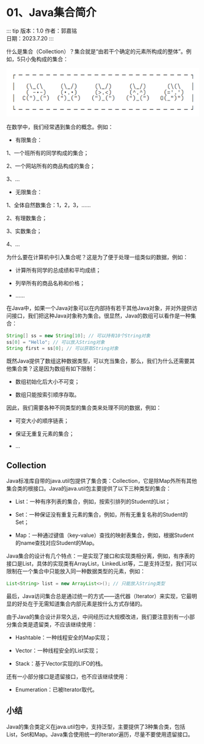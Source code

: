 # 01、Java集合简介

::: tip 版本：1.0
作者：郭嘉铭
</br>
日期：2023.7.20
:::

什么是集合（Collection）？集合就是“由若干个确定的元素所构成的整体”。例如，5只小兔构成的集合：

![100101.png](images/java/10/100101.png)

在数学中，我们经常遇到集合的概念。例如：

+ 有限集合：

1、一个班所有的同学构成的集合；

2、一个网站所有的商品构成的集合；

3、...

+ 无限集合：

1、全体自然数集合：1，2，3，……

2、有理数集合；

3、实数集合；

4、...

为什么要在计算机中引入集合呢？这是为了便于处理一组类似的数据，例如：

+ 计算所有同学的总成绩和平均成绩；

+ 列举所有的商品名称和价格；

+ ……

在Java中，如果一个Java对象可以在内部持有若干其他Java对象，并对外提供访问接口，我们把这种Java对象称为集合。很显然，Java的数组可以看作是一种集合：

```java
String[] ss = new String[10]; // 可以持有10个String对象
ss[0] = "Hello"; // 可以放入String对象
String first = ss[0]; // 可以获取String对象
```

既然Java提供了数组这种数据类型，可以充当集合，那么，我们为什么还需要其他集合类？这是因为数组有如下限制：

+ 数组初始化后大小不可变；

+ 数组只能按索引顺序存取。

因此，我们需要各种不同类型的集合类来处理不同的数据，例如：

+ 可变大小的顺序链表；

+ 保证无重复元素的集合；

+ ...

## Collection

Java标准库自带的java.util包提供了集合类：Collection，它是除Map外所有其他集合类的根接口。Java的java.util包主要提供了以下三种类型的集合：

+ List：一种有序列表的集合，例如，按索引排列的Student的List；

+ Set：一种保证没有重复元素的集合，例如，所有无重复名称的Student的Set；

+ Map：一种通过键值（key-value）查找的映射表集合，例如，根据Student的name查找对应Student的Map。

Java集合的设计有几个特点：一是实现了接口和实现类相分离，例如，有序表的接口是List，具体的实现类有ArrayList，LinkedList等，二是支持泛型，我们可以限制在一个集合中只能放入同一种数据类型的元素，例如：

```java
List<String> list = new ArrayList<>(); // 只能放入String类型
```

最后，Java访问集合总是通过统一的方式——迭代器（Iterator）来实现，它最明显的好处在于无需知道集合内部元素是按什么方式存储的。

由于Java的集合设计非常久远，中间经历过大规模改进，我们要注意到有一小部分集合类是遗留类，不应该继续使用：

+ Hashtable：一种线程安全的Map实现；

+ Vector：一种线程安全的List实现；

+ Stack：基于Vector实现的LIFO的栈。

还有一小部分接口是遗留接口，也不应该继续使用：

+ Enumeration<E>：已被Iterator<E>取代。

## 小结

Java的集合类定义在java.util包中，支持泛型，主要提供了3种集合类，包括List，Set和Map。Java集合使用统一的Iterator遍历，尽量不要使用遗留接口。